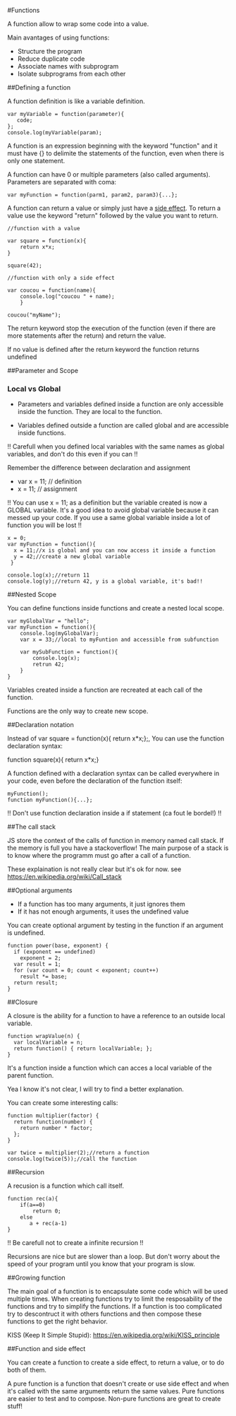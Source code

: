 #Functions

A function allow to wrap some code into a value.

Main avantages of using functions:

* Structure the program
* Reduce duplicate code
* Associate names with subprogram
* Isolate subprograms from each other

##Defining a function

A function definition is like a variable definition.

    var myVariable = function(parameter){
       code;
    };
    console.log(myVariable(param);

A function is an expression beginning with the keyword "function" and it
must have {} to delimite the statements of the function, even when
there is only one statement.

A function can have 0 or multiple parameters (also called arguments). Parameters are separated
with coma:

    var myFunction = function(parm1, param2, param3){...};

A function can return a value or simply just have a [side effect](https://en.wikipedia.org/wiki/Side_effect_%28computer_science%29).
To return a value use the keyword "return" followed by the value you
want to return.

    //function with a value

    var square = function(x){
        return x*x;
    }

    square(42);

    //function with only a side effect

    var coucou = function(name){
        console.log("coucou " + name);
		}

    coucou("myName"); 

The return keyword stop the execution of the function (even if there
are more statements after the return) and return the value.

If no value is defined after the return keyword the function returns
undefined

##Parameter and Scope

### Local vs Global

* Parameters and variables defined inside a function are only accessible inside the
function. They are local to the function. 

* Variables defined outside a function are called global and are
accessible inside functions.

!! Carefull when you defined local variables with the same names as
global variables, and don't do this even if you can !!

Remember the difference between declaration and assignment

* var x = 11; // definition
* x = 11; // assignment

!! You can use x = 11; as a definition but the variable created is now a
GLOBAL variable. It's a good idea to avoid global variable because it
can messed up your code. If you use a same global variable inside a lot of function you will be lost !!

    x = 0;
    var myFunction = function(){
      x = 11;//x is global and you can now access it inside a function
	  y = 42;//create a new global variable
     }
     
    console.log(x);//return 11
    console.log(y);//return 42, y is a global variable, it's bad!!
	
##Nested Scope

You can define functions inside functions and create a nested local scope.

    var myGlobalVar = "hello";
    var myFunction = function(){
        console.log(myGlobalVar);
        var x = 33;//local to myFuntion and accessible from subfunction

        var mySubFunction = function(){
            console.log(x);
            retrun 42;
        }
    }

Variables created inside a function are recreated at each call of the function.

Functions are the only way to create new scope.

##Declaration notation

Instead of var square = function(x){ return x*x;};, You can use the function declaration syntax:

function square(x){ return x*x;}

A function defined with a declaration syntax can be called everywhere in your code, even before the declaration of the function itself:

    myFunction();
    function myFunction(){...};

!! Don't use function declaration inside a if statement (ca fout le bordel!) !!

##The call stack

JS store the context of the calls of function in memory named call stack. If the memory is full you have a stackoverflow!
The main purpose of a stack is to know where the programm must go after a call of a function.

These explaination is not really clear but it's ok for now. see https://en.wikipedia.org/wiki/Call_stack

##Optional arguments

* If a function has too many arguments, it just ignores them
* If it has not enough arguments, it uses the undefined value

You can create optional argument by testing in the function if an argument is undefined.

    function power(base, exponent) {
      if (exponent == undefined)
        exponent = 2;
      var result = 1;
      for (var count = 0; count < exponent; count++)
        result *= base;
      return result;
    }


##Closure

A closure is the ability for a function to have a reference to an outside local variable.

    function wrapValue(n) {
      var localVariable = n;
      return function() { return localVariable; };
    }

It's a function inside a function which can acces a local variable of the parent function.

Yea I know it's not clear, I will try to find a better explanation.

You can create some interesting calls:

    function multiplier(factor) {
      return function(number) {
        return number * factor;
      };
    }

    var twice = multiplier(2);//return a function
    console.log(twice(5));//call the function

##Recursion

A recusion is a function which call itself.

    function rec(a){
        if(a==0)
            return 0;
        else
           a + rec(a-1)
    }

!! Be carefull not to create a infinite recursion !!

Recursions are nice but are slower than a loop. But don't worry about the speed of your program until you know that your program is slow.

##Growing function

The main goal of a function is to encapsulate some code which will be used multiple times.
When creating functions try to limit the resposability of the functions and try to simplify the functions.
If a function is too complicated try to descontruct it with others functions and then compose these functions to get the right behavior.

KISS (Keep It Simple Stupid): https://en.wikipedia.org/wiki/KISS_principle

##Function and side effect

You can create a function to create a side effect, to return a value, or to do both of them.

A pure function is a function that doesn't create or use side effect and when it's called with the same arguments return the same values.
Pure functions are easier to test and to compose. Non-pure functions are great to create stuff!
